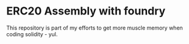 # ERC20 Assembly with foundry

This repository is part of my efforts to get more muscle memory when coding solidity - yul.
